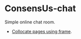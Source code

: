 # ConsensUs-chat
Simple online chat room.

* [Collocate pages using frame](http://weicliu.github.io/ConsensUs-chat/).

